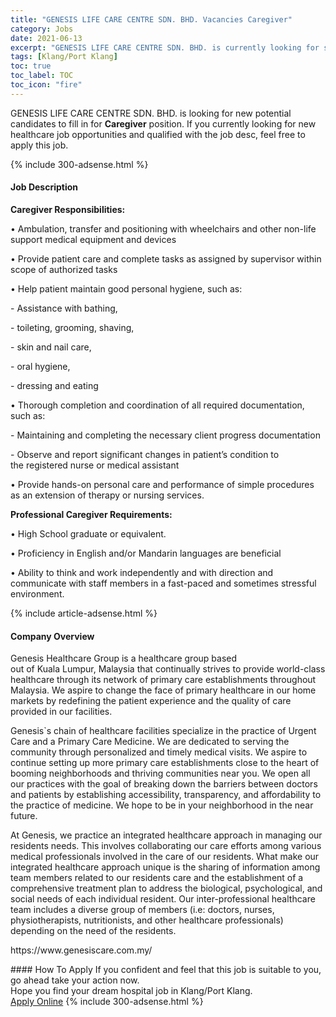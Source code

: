 ```yaml
---
title: "GENESIS LIFE CARE CENTRE SDN. BHD. Vacancies Caregiver" 
category: Jobs 
date: 2021-06-13 
excerpt: "GENESIS LIFE CARE CENTRE SDN. BHD. is currently looking for suitable person to fill in the Caregiver which positioned at Klang/Port Klang" 
tags: [Klang/Port Klang] 
toc: true 
toc_label: TOC 
toc_icon: "fire" 
--- 
```


<p>GENESIS LIFE CARE CENTRE SDN. BHD. is looking for new potential candidates to fill in for <b>Caregiver</b> position. If you currently looking for new healthcare job opportunities and qualified with the job desc, feel free to apply this job.
</p>{% include 300-adsense.html %} 
<div><div><h4>Job Description</h4></div><div><div><span><div><p><strong>Caregiver&#160;Responsibilities:</strong></p><p><span>&#8226;&#160;</span>Ambulation, transfer and positioning with wheelchairs and other non-life support medical equipment and devices</p><p><span>&#8226;&#160;</span>Provide patient care and complete tasks as assigned by supervisor within scope of authorized tasks</p><p><span>&#8226;&#160;</span>Help patient maintain good personal hygiene, such as:</p><p>-&#160;Assistance with bathing,&#160;</p><p>-&#160;toileting, grooming, shaving,&#160;</p><p>-&#160;skin and nail care,&#160;</p><p>-&#160;oral hygiene,&#160;</p><p>-&#160;dressing and eating</p><p><span>&#8226;&#160;</span>Thorough completion and coordination of all required documentation, such as:</p><p>-&#160;Maintaining and completing the necessary&#160;client progress&#160;documentation</p><p>-&#160;Observe and report significant changes in patient&#8217;s condition to the&#160;registered&#160;nurse&#160;or medical assistant</p><p><span>&#8226;&#160;</span>Provide hands-on personal care and performance of simple procedures as an extension of therapy or nursing services.</p><p><strong>Professional Caregiver&#160;Requirements:</strong></p><p><span>&#8226;&#160;</span>High School graduate or equivalent.</p><p><span>&#8226;&#160;</span>Proficiency in English and/or Mandarin languages are beneficial</p><p><span>&#8226;&#160;</span>Ability to think and work independently and with direction and communicate with staff members in a fast-paced and sometimes stressful environment.</p></div></span></div></div></div> 
{% include article-adsense.html %} 
<div><div><h4>Company Overview</h4></div><div><div><span><div><p>Genesis Healthcare Group&#160;is a&#160;healthcare group based out&#160;of&#160;Kuala&#160;Lumpur,&#160;Malaysia&#160;that&#160;continually&#160;strives to&#160;provide&#160;world-class healthcare through its network of primary care establishments throughout Malaysia. We aspire to change the face of primary healthcare in our home markets by redefining the&#160;patient experience and the quality of care provided in our facilities.</p><p>&#8203;Genesis`s chain of healthcare facilities&#160;specialize&#160;in the practice of&#160;Urgent Care and a Primary Care Medicine. We are&#160;dedicated to serving the community through personalized and timely medical visits. We aspire to continue setting up more primary care establishments close to the heart of booming neighborhoods and thriving communities near you. We open all our practices with&#160;the goal of breaking down the barriers between doctors and patients by establishing accessibility, transparency, and affordability to the practice of medicine. We hope to be in your neighborhood in the near future.&#160;</p><p>At Genesis, we practice an integrated healthcare approach in managing our residents needs. This involves collaborating our care efforts among various medical professionals involved in the care of our residents. What make our integrated healthcare approach unique is the sharing of information among team members related to our residents care and the establishment of a comprehensive treatment plan to address the biological, psychological, and social needs of each individual resident. Our inter-professional healthcare team includes a diverse group of members (i.e: doctors, nurses, physiotherapists, nutritionists, and other healthcare professionals) depending on the need of the residents.</p><p>https://www.genesiscare.com.my/</p></div></span></div></div></div> 
#### How To Apply 
If you confident and feel that this job is suitable to you, go ahead take your action now. <br/> 
Hope you find your dream hospital job in Klang/Port Klang. <br/> 
<a href="https://www.jobstreet.com.my/en/job/caregiver-4567102?jobId=jobstreet-my-job-4567102" class="btn btn--warning" target="_blank" rel="nofollow noopenner">Apply Online</a> 
{% include 300-adsense.html %} 